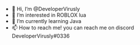 - 👋 Hi, I’m @DeveloperVirusly
- 👀 I’m interested in ROBLOX lua
- 🌱 I’m currently learning Java
- 📫 How to reach me! you can reach me on discord DeveloperVirusly#0336

<!---
DeveloperVirusly/DeveloperVirusly is a ✨ special ✨ repository because its `README.md` (this file) appears on your GitHub profile.
You can click the Preview link to take a look at your changes.
--->

